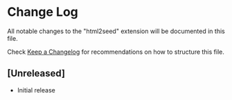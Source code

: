 # Change Log

All notable changes to the "html2seed" extension will be documented in this file.

Check [Keep a Changelog](http://keepachangelog.com/) for recommendations on how to structure this file.

## [Unreleased]

- Initial release